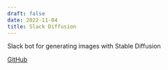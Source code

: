 ```yaml
---
draft: false
date: 2022-11-04
title: Slack Diffusion
---
```

Slack bot for generating images with Stable Diffusion

[GitHub](https://github.com/dbut2/slack-diffusion)